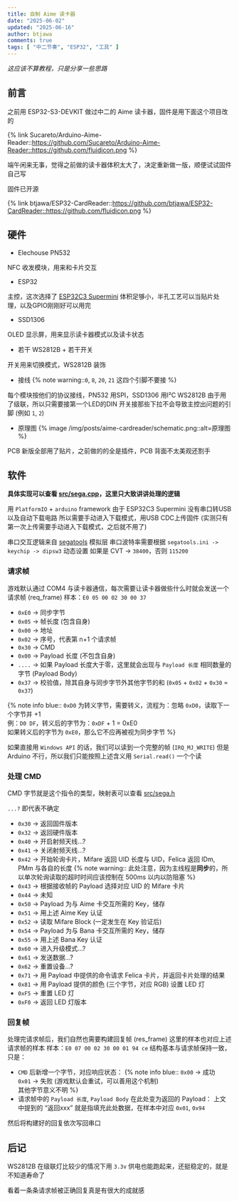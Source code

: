 ```yaml
---
title: 自制 Aime 读卡器
date: "2025-06-02"
updated: "2025-06-16"
author: btjawa
comments: true
tags: [ "中二节奏", "ESP32", "工具" ]
---
```


*这应该不算教程，只是分享一些思路*

## 前言

之前用 ESP32-S3-DEVKIT 做过中二的 Aime 读卡器，固件是用下面这个项目改的

{% link Sucareto/Arduino-Aime-Reader::https://github.com/Sucareto/Arduino-Aime-Reader::https://github.com/fluidicon.png %}

端午闲来无事，觉得之前做的读卡器体积太大了，决定重新做一版，顺便试试固件自己写

固件已开源

{% link btjawa/ESP32-CardReader::https://github.com/btjawa/ESP32-CardReader::https://github.com/fluidicon.png %}

## 硬件

- Elechouse PN532

NFC 收发模块，用来和卡片交互

- ESP32

主控，这次选择了 [ESP32C3 Supermini](https://www.nologo.tech/product/esp32/esp32c3/esp32c3supermini/esp32C3SuperMini.html)
体积足够小，半孔工艺可以当贴片处理，以及GPIO刚刚好可以用完

- SSD1306

OLED 显示屏，用来显示读卡器模式以及读卡状态

- 若干 WS2812B + 若干开关

开关用来切换模式，WS2812B 装饰

- 接线
{% note warning::`0`, `8`, `20`, `21` 这四个引脚不要接 %}

每个模块按他们的协议接线，PN532 用SPI，SSD1306 用I²C
WS2812B 由于用了级联，所以只需要接第一个LED的DIN
开关接那些下拉不会导致主控出问题的引脚 (例如 `1`, `2`)

- 原理图
{% image /img/posts/aime-cardreader/schematic.png::alt=原理图 %}

PCB 新版全部用了贴片，之前做的的全是插件，PCB 背面不太美观还割手

## 软件

**具体实现可以查看 [src/sega.cpp](https://github.com/btjawa/ESP32-CardReader/blob/main/src/sega.cpp)，这里只大致讲讲处理的逻辑**

用 `PlatformIO` + `arduino` framework
由于 ESP32C3 Supermini 没有串口转USB以及自动下载电路
所以需要手动进入下载模式，用USB CDC上传固件 (实测只有第一次上传需要手动进入下载模式，之后就不用了)

串口交互逻辑来自 [segatools](https://github.com/djhackersdev/segatools) 模拟层
串口波特率需要根据 `segatools.ini -> keychip -> dipsw3` 动态设置
如果是 CVT -> `38400`，否则 `115200`

### 请求帧

游戏默认通过 COM4 与读卡器通信，每次需要让读卡器做些什么时就会发送一个请求帧 (req_frame)
样本：`E0 05 00 02 30 00 37`
- `0xE0` -> 同步字节
- `0x05` -> 帧长度 (包含自身)
- `0x00` -> 地址
- `0x02` -> 序号，代表第 n+1 个请求帧
- `0x30` -> CMD
- `0x00` -> Payload 长度 (不包含自身)
- `....` -> 如果 Payload 长度大于零，这里就会出现与 `Payload 长度` 相同数量的字节 (Payload Body)
- `0x37` -> 校验值，除其自身与同步字节外其他字节的和 (`0x05` + `0x02` + `0x30` = `0x37`)

{% note info blue::
`0xD0` 为转义字节，需要转义，流程为：忽略 `0xD0`，读取下一个字节并 +1<br>
例：`D0 DF`，转义后的字节为：`0xDF` + 1 = 0xE0<br>
如果转义后的字节为 `0xE0`，那么它不应再被视为同步字节
%}

如果直接用 `Windows API` 的话，我们可以读到一个完整的帧 (`IRQ_MJ_WRITE`)
但是 Arduino 不行，所以我们只能按照上述含义用 `Serial.read()` 一个个读

### 处理 CMD

CMD 字节就是这个指令的类型，映射表可以查看 [src/sega.h](https://github.com/btjawa/ESP32-CardReader/blob/main/src/sega.h)

`...?` 即代表不确定

- `0x30` -> 返回固件版本
- `0x32` -> 返回硬件版本
- `0x40` -> 开启射频天线...?
- `0x41` -> 关闭射频天线...?
- `0x42` -> 开始轮询卡片，Mifare 返回 UID 长度与 UID，Felica 返回 IDm, PMm 与各自的长度
{% note warning::
此处注意，因为主线程是**同步**的，所以单次轮询读取的超时时间应该控制在 500ms 以内以防阻塞
%}
- `0x43` -> 根据接收帧的 Payload 选择对应 UID 的 Mifare 卡片
- `0x44` -> 未知
- `0x50` -> Payload 为与 Aime 卡交互所需的 Key，储存
- `0x51` -> 用上述 Aime Key 认证
- `0x52` -> 读取 Mifare Block (一定发生在 Key 验证后)
- `0x54` -> Payload 为与 Bana 卡交互所需的 Key，储存
- `0x55` -> 用上述 Bana Key 认证
- `0x60` -> 进入升级模式...?
- `0x61` -> 发送数据...?
- `0x62` -> 重置设备...?
- `0x71` -> 用 Payload 中提供的命令请求 Felica 卡片，并返回卡片处理的结果
- `0x81` -> 用 Payload 提供的颜色 (三个字节，对应 RGB) 设置 LED 灯
- `0xF5` -> 重置 LED 灯
- `0xF0` -> 返回 LED 灯版本

### 回复帧

处理完请求帧后，我们自然也需要构建回复帧 (res_frame)
这里的样本也对应上述请求帧的样本
样本：`E0 07 00 02 30 00 01 94 ce`
结构基本与请求帧保持一致，只是：
- `CMD` 后新增一个字节，对应响应状态：
{% note info blue::
`0x00` -> 成功<br>
`0x01` -> 失败 (游戏默认会重试，可以善用这个机制)<br>
其他字节意义不明
%}
- 请求帧中的 `Payload 长度`, `Payload Body` 在此处变为返回的 Payload：
上文中提到的 “返回xxx” 就是指填充此处数据，在样本中对应 `0x01`, `0x94`

然后将构建好的回复依次写回串口

## 后记

WS2812B 在级联灯比较少的情况下用 `3.3v` 供电也能跑起来，还挺稳定的，就是不知道寿命了

看着一条条请求帧被正确回复真是有很大的成就感